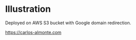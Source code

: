 # Illustration
Deployed on AWS S3 bucket with Google domain redirection.

https://carlos-almonte.com
